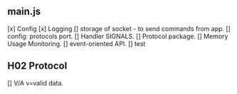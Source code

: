 
## main.js
[x] Config
[x] Logging
[] storage of socket - to send commands from app.
[] config: protocols port.
[] Handler SIGNALS.
[] Protocol package.
[] Memory Usage Monitoring.
[] event-oriented API.
[] test

## H02 Protocol
[] V/A v=valid data.
